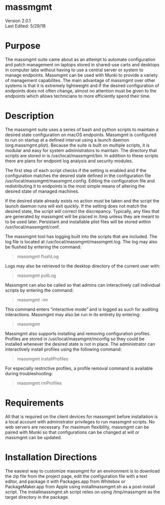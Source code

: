 # massmgmt
Version 2.0.1                                                           
Last Edited: 5/29/18                                                                                                 

# Purpose
The massmgmt suite came about as an attempt to automate configuration and patch management
on laptops stored in shared-use carts and desktops in computer labs without having to use
a central server or system to manage endpoints. Massmgmt can be used with Munki to provide
a variety of management capabilites. The main advantage of massmgmt over other systems is
that it is extremely lightweight and if the desired configuration of endpoints does not
often change, almost no attention must be given to the endpoints which allows technicians
to more efficiently spend their time.

# Description
The massmgmt suite uses a series of bash and python scripts to maintain a desired 
state configuration on macOS endpoints. Massmgmt is configured to run on startup
at a defined interval using a launch daemon (org.massmgmt.plist). Because the 
suite is built on multiple scripts, it is modular and easy for system administrators to maintain. 
The directory that scripts are stored in is /usr/local/massmgmt/bin.
In addition to these scripts there are plans for endpoint log analysis and security
modules.

The first step of each script checks if the setting is enabled and if the 
configuration matches the desired state defined in the configuration file
/usr/local/massmgmt/massmgmt.config. Editing the configuration file and
redistributing it to endpoints is the most simple means of altering the desired
state of managed machines.

If the desired state already exists no action must be taken and the script the 
launch daemon runs will exit quickly. If the setting does not match the desired 
state, the script will correct the discrepancy. Typically, any files that are 
generated by massmgmt will be placed in /tmp unless they are meant to to be used 
later. Persistant and installable plist files will be stored within 
/usr/local/massmgmt/conf.

The massmgmt tool has logging built into the scripts that are included. The
log file is located at /usr/local/massmgmt/massmgmt.log. The log may also be
flushed by entering the command:

> massmgmt flushLog

Logs may also be retrieved to the desktop directory of the current user with:

> massmgmt pullLog

Massmgmt can also be called so that admins can interactively call individual scripts
by entering the command:

> massmgmt -im

This command enters “interactive mode” and is logged as such for auditing
interactions. Massmgmt may also be run in its entirety by entering:

> massmgmt

Massmgmt also supports installing and removing configuration profiles. Profiles are
stored in /usr/local/massmgmt/mconfig so they could be installed whenever the desired
state is not in place. The administrator can interactively install profiles using the
following command:

> massmgmt installProfiles

For especially restrictive profiles, a profile removal command is available during
troubleshooting:

> massmgmt rmProfiles

# Requirements

All that is required on the client devices for massmgmt before installation is a local account 
with administrator privileges to run massmgmt scripts. No web servers are 
necessary. For maximum flexibility, massmgmt can be paired with Munki so that configurations
can be changed at will or massmgmt can be updated.

# Installation Directions

The easiest way to customize massmgmt for an environment is to download the zip file
from the project page, edit the configuration file with a text editor, and package it
with Packages.app from Whitebox or PackageMaker.app from Apple using installmassmgmt.sh
as a post-install script. The installmassmgmt.sh script relies on using /tmp/massmgmt
as the target directory in the package.
